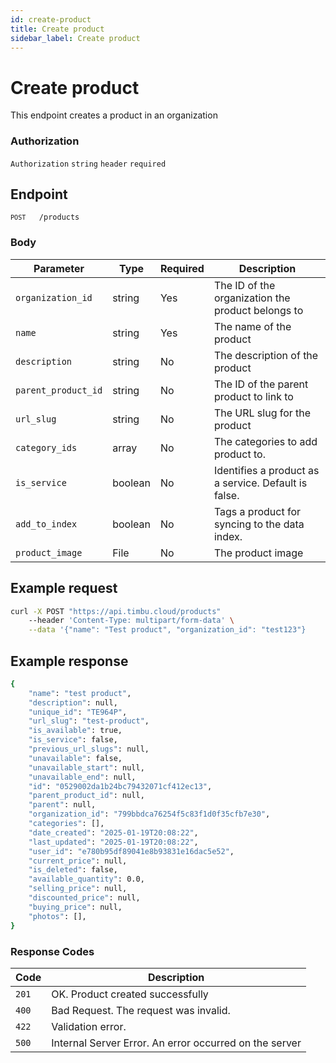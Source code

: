 ```yaml
---
id: create-product
title: Create product
sidebar_label: Create product
---
```


# Create product

This endpoint creates a product in an organization

### Authorization

`Authorization` `string` `header` `required`

## Endpoint

<code>`POST` &nbsp; /products</code>

### Body

| Parameter           | Type    | Required | Description                                          |
| ------------------- | ------- | -------- | ---------------------------------------------------- |
| `organization_id`   | string  | Yes      | The ID of the organization the product belongs to    |
| `name`              | string  | Yes      | The name of the product                              |
| `description`       | string  | No       | The description of the product                       |
| `parent_product_id` | string  | No       | The ID of the parent product to link to              |
| `url_slug`          | string  | No       | The URL slug for the product                         |
| `category_ids`      | array   | No       | The categories to add product to.                    |
| `is_service`        | boolean | No       | Identifies a product as a service. Default is false. |
| `add_to_index`      | boolean | No       | Tags a product for syncing to the data index.        |
| `product_image`     | File    | No       | The product image                                    |

## Example request

```bash
curl -X POST "https://api.timbu.cloud/products"
    --header 'Content-Type: multipart/form-data' \
    --data '{"name": "Test product", "organization_id": "test123"}
```

## Example response

```bash
{
    "name": "test product",
    "description": null,
    "unique_id": "TE964P",
    "url_slug": "test-product",
    "is_available": true,
    "is_service": false,
    "previous_url_slugs": null,
    "unavailable": false,
    "unavailable_start": null,
    "unavailable_end": null,
    "id": "0529002da1b24bc79432071cf412ec13",
    "parent_product_id": null,
    "parent": null,
    "organization_id": "799bbdca76254f5c83f1d0f35cfb7e30",
    "categories": [],
    "date_created": "2025-01-19T20:08:22",
    "last_updated": "2025-01-19T20:08:22",
    "user_id": "e780b95df89041e8b93831e16dac5e52",
    "current_price": null,
    "is_deleted": false,
    "available_quantity": 0.0,
    "selling_price": null,
    "discounted_price": null,
    "buying_price": null,
    "photos": [],
}
```

### Response Codes

| Code  | Description                                            |
| ----- | ------------------------------------------------------ |
| `201` | OK. Product created successfully                       |
| `400` | Bad Request. The request was invalid.                  |
| `422` | Validation error.                                      |
| `500` | Internal Server Error. An error occurred on the server |
